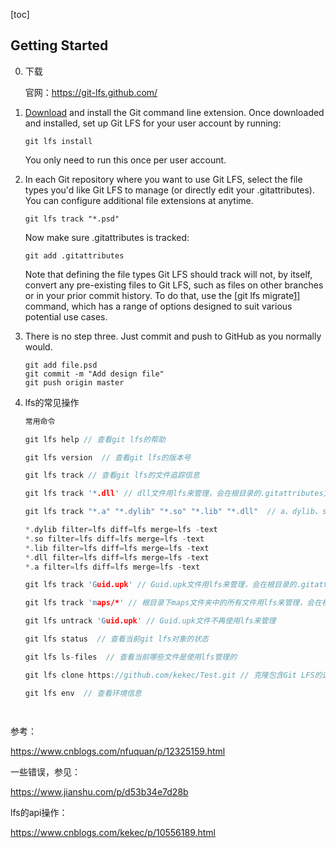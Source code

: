 [toc]



## Getting Started

0. 下载

   官网：https://git-lfs.github.com/

1. [Download](https://github.com/git-lfs/git-lfs/releases/download/v2.11.0/git-lfs-windows-v2.11.0.exe) and install the Git command line extension. Once downloaded and installed, set up Git LFS for your user account by running:

   ```
   git lfs install
   ```

   You only need to run this once per user account.

2. In each Git repository where you want to use Git LFS, select the file types you'd like Git LFS to manage (or directly edit your .gitattributes). You can configure additional file extensions at anytime.

   ```
   git lfs track "*.psd"
   ```

   Now make sure .gitattributes is tracked:

   ```
   git add .gitattributes
   ```

   Note that defining the file types Git LFS should track will not, by itself, convert any pre-existing files to Git LFS, such as files on other branches or in your prior commit history. To do that, use the [git lfs migrate[1\]](https://github.com/git-lfs/git-lfs/blob/master/docs/man/git-lfs-migrate.1.ronn?utm_source=gitlfs_site&utm_medium=doc_man_migrate_link&utm_campaign=gitlfs) command, which has a range of options designed to suit various potential use cases.

3. There is no step three. Just commit and push to GitHub as you normally would.

   ```
   git add file.psd
   git commit -m "Add design file"
   git push origin master
   ```



4. lfs的常见操作

   ```c
   常用命令
   
   git lfs help // 查看git lfs的帮助
   
   git lfs version  // 查看git lfs的版本号
   
   git lfs track // 查看git lfs的文件追踪信息
   
   git lfs track '*.dll' // dll文件用lfs来管理，会在根目录的.gitattributes文件中添加：*.dll filter=lfs diff=lfs merge=lfs -text
   
   git lfs track "*.a" "*.dylib" "*.so" "*.lib" "*.dll"  // a、dylib、so、lib、dll文件用lfs来管理，会在根目录的.gitattributes文件中添加
   
   *.dylib filter=lfs diff=lfs merge=lfs -text
   *.so filter=lfs diff=lfs merge=lfs -text
   *.lib filter=lfs diff=lfs merge=lfs -text
   *.dll filter=lfs diff=lfs merge=lfs -text
   *.a filter=lfs diff=lfs merge=lfs -text
   
   git lfs track 'Guid.upk' // Guid.upk文件用lfs来管理，会在根目录的.gitattributes文件中添加：Guid.upk filter=lfs diff=lfs merge=lfs -text
   
   git lfs track 'maps/*' // 根目录下maps文件夹中的所有文件用lfs来管理，会在根目录的.gitattributes文件中添加：maps/* filter=lfs diff=lfs merge=lfs -text
   
   git lfs untrack 'Guid.upk' // Guid.upk文件不再使用lfs来管理
   
   git lfs status  // 查看当前git lfs对象的状态
   
   git lfs ls-files  // 查看当前哪些文件是使用lfs管理的
   
   git lfs clone https://github.com/kekec/Test.git // 克隆包含Git LFS的远程仓库到本地
   
   git lfs env  // 查看环境信息
   
    
   ```

   

参考：

https://www.cnblogs.com/nfuquan/p/12325159.html

一些错误，参见：

https://www.jianshu.com/p/d53b34e7d28b

lfs的api操作：

https://www.cnblogs.com/kekec/p/10556189.html